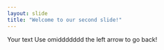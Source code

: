 ```yaml
---
layout: slide
title: "Welcome to our second slide!"
---
```

Your text
Use omiddddddd the left arrow to go back!
